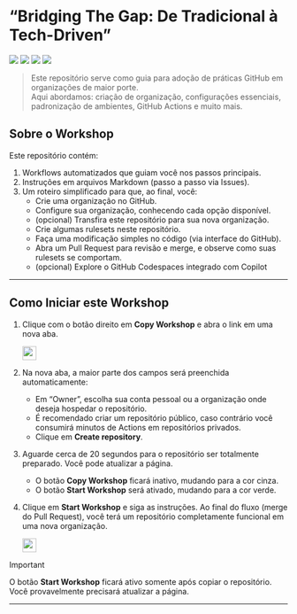 # “Bridging The Gap: De Tradicional à Tech-Driven”

![](https://github.com/fabio-guilherme-82/workshop-bridging-the-gap/actions/workflows/0-start-workshop.yaml/badge.svg)
![](https://github.com/fabio-guilherme-82/workshop-bridging-the-gap/actions/workflows/1-create-ruleset.yaml/badge.svg)
![](https://github.com/fabio-guilherme-82/workshop-bridging-the-gap/actions/workflows/2-open-pr.yaml/badge.svg)
![](https://github.com/fabio-guilherme-82/workshop-bridging-the-gap/actions/workflows/3-merge-pr.yaml/badge.svg)

> Este repositório serve como guia para adoção de práticas GitHub em organizações de maior porte.  
> Aqui abordamos: criação de organização, configurações essenciais, padronização de ambientes, GitHub Actions e muito mais.

## Sobre o Workshop

Este repositório contém:

1. Workflows automatizados que guiam você nos passos principais.
2. Instruções em arquivos Markdown (passo a passo via Issues).
3. Um roteiro simplificado para que, ao final, você:
   - Crie uma organização no GitHub.
   - Configure sua organização, conhecendo cada opção disponível.
   - (opcional) Transfira este repositório para sua nova organização.
   - Crie algumas rulesets neste repositório.
   - Faça uma modificação simples no código (via interface do GitHub).  
   - Abra um Pull Request para revisão e merge, e observe como suas rulesets se comportam.
   - (opcional) Explore o GitHub Codespaces integrado com Copilot

---

## Como Iniciar este Workshop

1. Clique com o botão direito em **Copy Workshop** e abra o link em uma nova aba.

   <a id="copy-workshop">
      <img src="https://img.shields.io/badge/📠_Copy_Workshop-AAA" height="25pt"/>
   </a>

2. Na nova aba, a maior parte dos campos será preenchida automaticamente:
   - Em “Owner”, escolha sua conta pessoal ou a organização onde deseja hospedar o repositório.
   - É recomendado criar um repositório público, caso contrário você consumirá minutos de Actions em repositórios privados.
   - Clique em **Create repository**.

3. Aguarde cerca de 20 segundos para o repositório ser totalmente preparado. Você pode atualizar a página.  
   - O botão **Copy Workshop** ficará inativo, mudando para a cor cinza.  
   - O botão **Start Workshop** será ativado, mudando para a cor verde.

4. Clique em **Start Workshop** e siga as instruções. Ao final do fluxo (merge do Pull Request), você terá um repositório completamente funcional em uma nova organização.

   <a id="start-workshop" href="https://github.com/fabio-guilherme-82/workshop-bridging-the-gap/issues/1">
      <img src="https://img.shields.io/badge/🚀_Start_Workshop-008000" height="25pt"/>
   </a>

> [!IMPORTANT]  
> O botão **Start Workshop** ficará ativo somente após copiar o repositório. Você provavelmente precisará atualizar a página.

---
